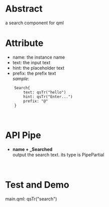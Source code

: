 # Abstract
a search component for qml  

# Attribute
* name: the instance name  
* text: the input text  
* hint: the placeholder text  
* prefix: the prefix text  
_sample_:  
```
    Search{
        text: qsTr("hello")
        hint: qsTr("Enter...")
        prefix: "@"
    }
```  
</br>

# API Pipe
* **name + _Searched**  
output the search text. its type is PipePartial  
</br>

# Test and Demo
main.qml: qsTr("search")  
</br>